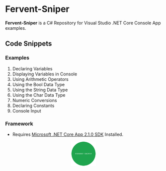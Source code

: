 # Fervent-Sniper

**Fervent-Sniper** is a C# Repository for Visual Studio .NET Core Console App examples.

## Code Snippets
### Examples

1. Declaring Variables
2. Displaying Variables in Console
3. Using Arithmetic Operators
4. Using the Bool Data Type
5. Using the String Data Type
6. Using the Char Data Type
7. Numeric Conversions
8. Declaring Constants
9. Console Input

### Framework

* Requires [Microsoft .NET Core App 2.1.0 SDK](https://dotnet.microsoft.com/download/dotnet-core/2.1) Installed. 

<p align="middle">
  <img width="80" height="80" src=icon.png>
</p>